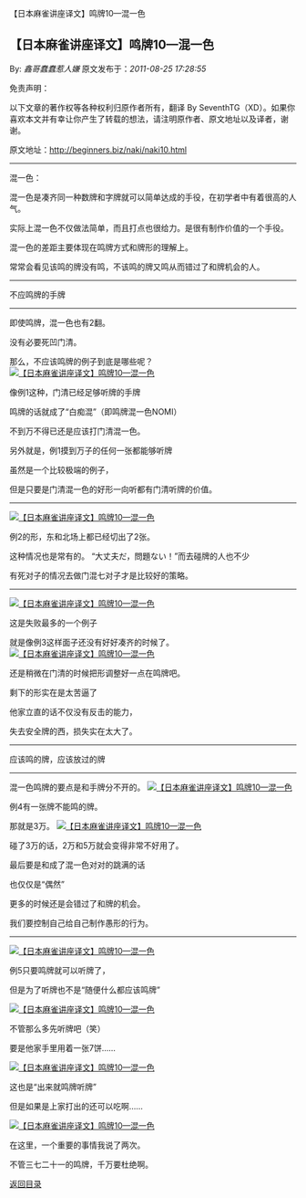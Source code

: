 【日本麻雀讲座译文】鸣牌10—混一色
## 【日本麻雀讲座译文】鸣牌10—混一色

By: *鑫哥蠢蠢惹人嫌* 原文发布于：*2011-08-25 17:28:55*

免责声明：

以下文章的著作权等各种权利归原作者所有，翻译 By
SeventhTG（XD）。如果你喜欢本文并有幸让你产生了转载的想法，请注明原作者、原文地址以及译者，谢谢。

原文地址：http://beginners.biz/naki/naki10.html

------------------------------------------------------------------------------------

混一色：

混一色是凑齐同一种数牌和字牌就可以简单达成的手役，在初学者中有着很高的人气。

实际上混一色不仅做法简单，而且打点也很给力。是很有制作价值的一个手役。

混一色的差距主要体现在鸣牌方式和牌形的理解上。

常常会看见该鸣的牌没有鸣，不该鸣的牌又鸣从而错过了和牌机会的人。

------------------------------------------------------------------------------------

不应鸣牌的手牌

------------------------------------------------------------------------------------

即使鸣牌，混一色也有2翻。

没有必要死凹门清。

那么，不应该鸣牌的例子到底是哪些呢？
[![【日本麻雀讲座译文】鸣牌10&mdash;混一色](http://s7.sinaimg.cn/middle/7f78b76fgab4e694c9086&amp;690)](http://photo.blog.sina.com.cn/showpic.html#blogid=7f78b76f0100vvxd&url=http://s7.sinaimg.cn/orignal/7f78b76fgab4e694c9086)

像例1这种，门清已经足够听牌的手牌

鸣牌的话就成了“白痴混”（即鸣牌混一色NOMI）

不到万不得已还是应该打门清混一色。

另外就是，例1摸到万子的任何一张都能够听牌

虽然是一个比较极端的例子，

但是只要是门清混一色的好形一向听都有门清听牌的价值。

------------------------------------------------------------------------------------
[![【日本麻雀讲座译文】鸣牌10&mdash;混一色](http://s3.sinaimg.cn/middle/7f78b76fxab512384cc02&amp;690)](http://photo.blog.sina.com.cn/showpic.html#blogid=7f78b76f0100vvxd&url=http://s3.sinaimg.cn/orignal/7f78b76fxab512384cc02)

例2的形，东和北场上都已经切出了2张。

这种情况也是常有的。
“大丈夫だ，問題ない！”而去碰牌的人也不少

有死对子的情况去做门混七对子才是比较好的策略。

------------------------------------------------------------------------------------
[![【日本麻雀讲座译文】鸣牌10&mdash;混一色](http://s6.sinaimg.cn/middle/7f78b76fxab5132a781f5&amp;690)](http://photo.blog.sina.com.cn/showpic.html#blogid=7f78b76f0100vvxd&url=http://s6.sinaimg.cn/orignal/7f78b76fxab5132a781f5)

这是失败最多的一个例子

就是像例3这样面子还没有好好凑齐的时候了。
[![【日本麻雀讲座译文】鸣牌10&mdash;混一色](http://s13.sinaimg.cn/middle/7f78b76fxab513b4db46c&amp;690)](http://photo.blog.sina.com.cn/showpic.html#blogid=7f78b76f0100vvxd&url=http://s13.sinaimg.cn/orignal/7f78b76fxab513b4db46c)

还是稍微在门清的时候把形调整好一点在鸣牌吧。

剩下的形实在是太苦逼了

他家立直的话不仅没有反击的能力，

失去安全牌的西，损失实在太大了。

------------------------------------------------------------------------------------

应该鸣的牌，应该放过的牌

------------------------------------------------------------------------------------

混一色鸣牌的要点是和手牌分不开的。
[![【日本麻雀讲座译文】鸣牌10&mdash;混一色](http://s4.sinaimg.cn/middle/7f78b76fxab514784caf3&amp;690)](http://photo.blog.sina.com.cn/showpic.html#blogid=7f78b76f0100vvxd&url=http://s4.sinaimg.cn/orignal/7f78b76fxab514784caf3)

例4有一张牌不能鸣的牌。

那就是3万。
[![【日本麻雀讲座译文】鸣牌10&mdash;混一色](http://s6.sinaimg.cn/middle/7f78b76fxab514b677085&amp;690)](http://photo.blog.sina.com.cn/showpic.html#blogid=7f78b76f0100vvxd&url=http://s6.sinaimg.cn/orignal/7f78b76fxab514b677085)

碰了3万的话，2万和5万就会变得非常不好用了。

最后要是和成了混一色对对的跳满的话

也仅仅是“偶然”

更多的时候还是会错过了和牌的机会。

我们要控制自己给自己制作愚形的行为。

------------------------------------------------------------------------------------
[![【日本麻雀讲座译文】鸣牌10&mdash;混一色](http://s15.sinaimg.cn/middle/7f78b76fxab5155f0ec1e&amp;690)](http://photo.blog.sina.com.cn/showpic.html#blogid=7f78b76f0100vvxd&url=http://s15.sinaimg.cn/orignal/7f78b76fxab5155f0ec1e)

例5只要鸣牌就可以听牌了，

但是为了听牌也不是“随便什么都应该鸣牌”

[![【日本麻雀讲座译文】鸣牌10&mdash;混一色](http://s12.sinaimg.cn/middle/7f78b76fxab515d71875b&amp;690)](http://photo.blog.sina.com.cn/showpic.html#blogid=7f78b76f0100vvxd&url=http://s12.sinaimg.cn/orignal/7f78b76fxab515d71875b)

不管那么多先听牌吧（笑）

要是他家手里用着一张7饼……

[![【日本麻雀讲座译文】鸣牌10&mdash;混一色](http://s10.sinaimg.cn/middle/7f78b76fxab51606335e9&amp;690)](http://photo.blog.sina.com.cn/showpic.html#blogid=7f78b76f0100vvxd&url=http://s10.sinaimg.cn/orignal/7f78b76fxab51606335e9)

这也是“出来就鸣牌听牌”

但是如果是上家打出的还可以吃啊……

[![【日本麻雀讲座译文】鸣牌10&mdash;混一色](http://s4.sinaimg.cn/middle/7f78b76fxab51674d03a3&amp;690)](http://photo.blog.sina.com.cn/showpic.html#blogid=7f78b76f0100vvxd&url=http://s4.sinaimg.cn/orignal/7f78b76fxab51674d03a3)

在这里，一个重要的事情我说了两次。

不管三七二十一的鸣牌，千万要杜绝啊。

[返回目录](index.html)
